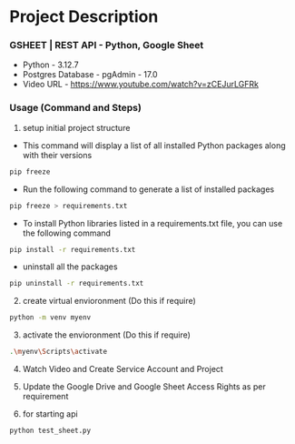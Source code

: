 # Project Description

### GSHEET | REST API - Python, Google Sheet
- Python - 3.12.7
- Postgres Database - pgAdmin - 17.0
- Video URL - https://www.youtube.com/watch?v=zCEJurLGFRk

### Usage (Command and Steps)

1. setup initial project structure
- This command will display a list of all installed Python packages along with their versions
```bash
pip freeze
```
- Run the following command to generate a list of installed packages
```bash
pip freeze > requirements.txt
```
- To install Python libraries listed in a requirements.txt file, you can use the following command
```bash
pip install -r requirements.txt
```
- uninstall all the packages
```bash
pip uninstall -r requirements.txt
```

2. create virtual envioronment (Do this if require)
```bash
python -m venv myenv
```
3. activate the envioronment (Do this if require)
```bash
.\myenv\Scripts\activate
```

4. Watch Video and Create Service Account and Project

5. Update the Google Drive and Google Sheet Access Rights as per requirement

6. for starting api
```bash
python test_sheet.py
```